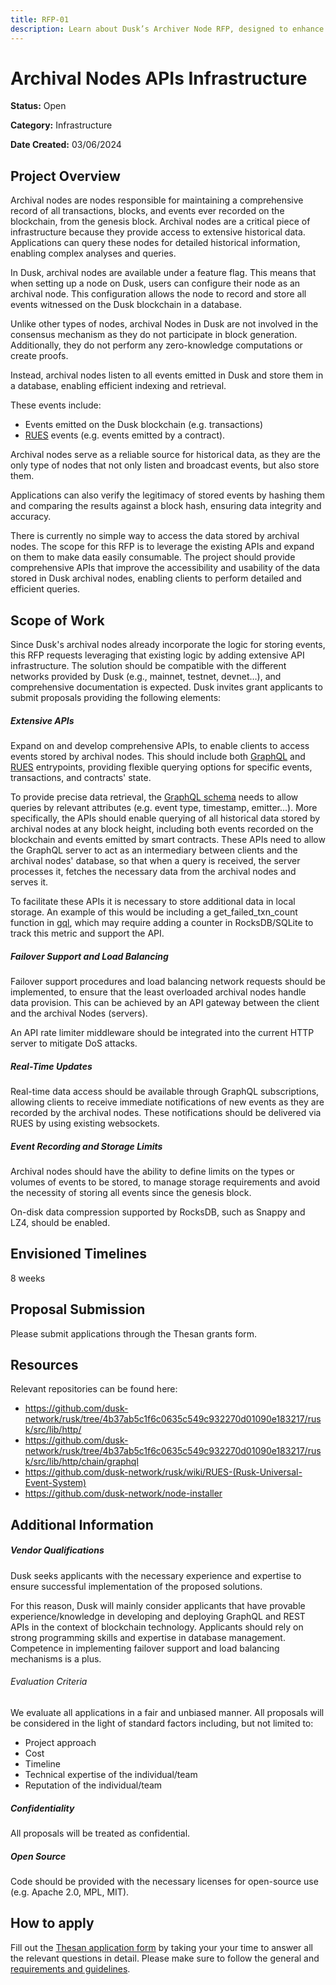 ```yaml
---
title: RFP-01
description: Learn about Dusk’s Archiver Node RFP, designed to enhance historical data access on Dusk.
---
```


# Archival Nodes APIs Infrastructure

**Status:** Open

**Category:** Infrastructure

**Date Created:** 03/06/2024

## Project Overview

Archival nodes are nodes responsible for maintaining a comprehensive record of all transactions, blocks, and events ever recorded on the blockchain, from the genesis block. Archival nodes are a critical piece of infrastructure because they provide access to extensive historical data. Applications can query these nodes for detailed historical information, enabling complex analyses and queries.

In Dusk, archival nodes are available under a feature flag. This means that when setting up a node on Dusk, users can configure their node as an archival node. This configuration allows the node to record and store all events witnessed on the Dusk blockchain in a database.

Unlike other types of nodes, archival Nodes in Dusk are not involved in the consensus mechanism as they do not participate in block generation. Additionally, they do not perform any zero-knowledge computations or create proofs.

Instead, archival nodes listen to all events emitted in Dusk and store them in a database, enabling efficient indexing and retrieval. 

These events include:

- Events emitted on the Dusk blockchain (e.g. transactions)
- <a href="https://github.com/dusk-network/rusk/wiki/RUES-(Rusk-Universal-Event-System)" target="_blank">RUES</a> events (e.g. events emitted by a contract). 

Archival nodes serve as a reliable source for historical data, as they are the only type of nodes that not only listen and broadcast events, but also store them. 

Applications can also verify the legitimacy of stored events by hashing them and comparing the results against a block hash, ensuring data integrity and accuracy.

There is currently no simple way to access the data stored by archival nodes. The scope for this RFP is to leverage the existing APIs and expand on them to make data easily consumable. The project should provide comprehensive APIs that improve the accessibility and usability of the data stored in Dusk archival nodes, enabling clients to perform detailed and efficient queries.

## Scope of Work

Since Dusk's archival nodes already incorporate the logic for storing events, this RFP requests leveraging that existing logic by adding extensive API infrastructure.
The solution should be compatible with the different networks provided by Dusk (e.g., mainnet, testnet, devnet…), and comprehensive documentation is expected.
Dusk invites grant applicants to submit proposals providing the following elements:

##### Extensive APIs

Expand on and develop comprehensive APIs, to enable clients to access events stored by archival nodes. This should include both <a href="https://github.com/dusk-network/rusk/tree/4b37ab5c1f6c0635c549c932270d01090e183217/rusk/src/lib/http/chain/graphql" target="_blank">GraphQL</a> and <a href="https://github.com/dusk-network/rusk/wiki/RUES-(Rusk-Universal-Event-System)l" target="_blank">RUES</a> entrypoints, providing flexible querying options for specific events, transactions, and contracts' state.

To provide precise data retrieval, the <a href="https://github.com/dusk-network/rusk/blob/4b37ab5c1f6c0635c549c932270d01090e183217/rusk/src/lib/http/chain/graphql/data.rs" target="_blank">GraphQL schema</a> needs to allow queries by relevant attributes (e.g. event type, timestamp, emitter...). More specifically, the APIs should enable querying of all historical data stored by archival nodes at any block height, including both events recorded on the blockchain and events emitted by smart contracts. These APIs need to allow the GraphQL server to act as an intermediary between clients and the archival nodes' database, so that when a query is received, the server processes it, fetches the necessary data from the archival nodes and serves it.

To facilitate these APIs it is necessary to store additional data in local storage. An example of this would be including a get_failed_txn_count function in <a href="https://github.com/dusk-network/dusk-blockchain/tree/7031c8eb1efb77003c316ca25dd49a42325dd011/pkg/gql" target="_blank">gql</a>, which may require adding a counter in RocksDB/SQLite to track this metric and support the API.

##### Failover Support and Load Balancing

Failover support procedures and load balancing network requests should be implemented, to ensure that the least overloaded archival nodes handle data provision. This can be achieved by an API gateway between the client and the archival Nodes (servers). 

An API rate limiter middleware should be integrated into the current HTTP server to mitigate DoS attacks.

##### Real-Time Updates

Real-time data access should be available through GraphQL subscriptions, allowing clients to receive immediate notifications of new events as they are recorded by the archival nodes. These notifications should be delivered via RUES by using existing websockets.

##### Event Recording and Storage Limits

Archival nodes should have the ability to define limits on the types or volumes of events to be stored, to manage storage requirements and avoid the necessity of storing all events since the genesis block. 

On-disk data compression supported by RocksDB, such as Snappy and LZ4, should be enabled.

## Envisioned Timelines

8 weeks

## Proposal Submission

Please submit applications through the Thesan grants form.

## Resources

Relevant repositories can be found here:

- https://github.com/dusk-network/rusk/tree/4b37ab5c1f6c0635c549c932270d01090e183217/rusk/src/lib/http/
- https://github.com/dusk-network/rusk/tree/4b37ab5c1f6c0635c549c932270d01090e183217/rusk/src/lib/http/chain/graphql
- https://github.com/dusk-network/rusk/wiki/RUES-(Rusk-Universal-Event-System)
- https://github.com/dusk-network/node-installer

## Additional Information

##### Vendor Qualifications

Dusk seeks applicants with the necessary experience and expertise to ensure successful implementation of the proposed solutions. 

For this reason, Dusk will mainly consider applicants that have provable experience/knowledge in developing and deploying GraphQL and REST APIs in the context of blockchain technology. Applicants should rely on strong programming skills and expertise in database management. Competence in implementing failover support and load balancing mechanisms is a plus.

###### Evaluation Criteria

We evaluate all applications in a fair and unbiased manner. All proposals will be considered in the light of standard factors including, but not limited to:
- Project approach
- Cost
- Timeline
- Technical expertise of the individual/team
- Reputation of the individual/team

##### Confidentiality

All proposals will be treated as confidential.

##### Open Source

Code should be provided with the necessary licenses for open-source use (e.g. Apache 2.0, MPL, MIT).

## How to apply

Fill out the [Thesan application form](https://qfisyyuui1g.typeform.com/to/uAucnWFJ) by taking your your time to answer all the relevant questions in detail. Please make sure to follow the general and <a href="http://docs.dusk.network/grants/#selection-process" target="_blank">requirements and guidelines</a>.
